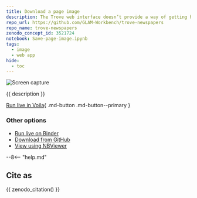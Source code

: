 ```yaml
---
title: Download a page image
description: The Trove web interface doesn’t provide a way of getting high-resolution page images from newspapers. This simple app lets you download page images as complete, high-resolution JPG files.
repo_url: https://github.com/GLAM-Workbench/trove-newspapers
repo_name: trove-newspapers
zenodo_concept_id: 3521724
notebook: Save-page-image.ipynb
tags:
  - image
  - web app
hide:
  - toc
---
```


![Screen capture](../images/trove-page-images.gif)

{{ description }}

[Run live in Voila](https://trove-newspaper-apps.uw.r.appspot.com/voila/render/{{notebook}}){ .md-button .md-button--primary }

### Other options

* [Run live on Binder](https://mybinder.org/v2/gh/GLAM-Workbench/{{repo_name}}/master?urlpath=lab%2Ftree%2F{{notebook}})
* [Download from GitHub](https://github.com/GLAM-Workbench/{{repo_name}}/blob/master/{{notebook}})
* [View using NBViewer](https://nbviewer.jupyter.org/github/GLAM-Workbench/{{repo_name}}/blob/master/{{notebook}})

--8<-- "help.md"

## Cite as

{{ zenodo_citation() }}